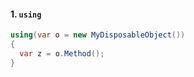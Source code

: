 #### 1. ```using ```


```cs
using(var o = new MyDisposableObject())
{
  var z = o.Method();
}

```

